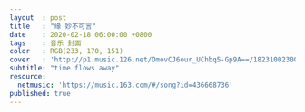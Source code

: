 ```yaml
---
layout  : post
title   : "缘 妙不可言"
date    : 2020-02-18 06:00:00 +0800
tags    : 音乐 封面
color   : RGB(233, 170, 151)
cover   : 'http://p1.music.126.net/OmovCJ6our_UChbq5-Gp9A==/18231002300617908.jpg'
subtitle: "time flows away"
resource:
  netmusic: 'https://music.163.com/#/song?id=436668736'
published: true
---
```

